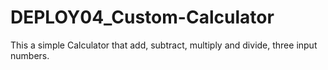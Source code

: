 # DEPLOY04_Custom-Calculator

This a simple Calculator that add, subtract, multiply and divide, three input numbers. 